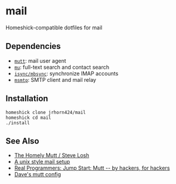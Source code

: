 mail
====

Homeshick-compatible dotfiles for mail

Dependencies
------------

* [`mutt`](http://www.mutt.org): mail user agent
* [`mu`](http://www.djcbsoftware.nl/code/mu/): full-text search and contact search
* [`isync/mbsync`](http://isync.sourceforge.net): synchronize IMAP accounts
* [`msmtp`](http://msmtp.sourceforge.net): SMTP client and mail relay

Installation
------------

```
homeshick clone jrhorn424/mail
homeshick cd mail
./install
```

See Also
--------

* [The Homely Mutt / Steve Losh](http://stevelosh.com/blog/2012/10/the-homely-mutt/)
* [A unix style mail setup](http://dev.gentoo.org/~tomka/mail.html)
* [Real Programmers: Jump Start: Mutt -- by hackers, for hackers](http://realprogrammers.com/jump_start/mutt/)
* [Dave's mutt config](http://www.davep.org/mutt/muttrc/)
